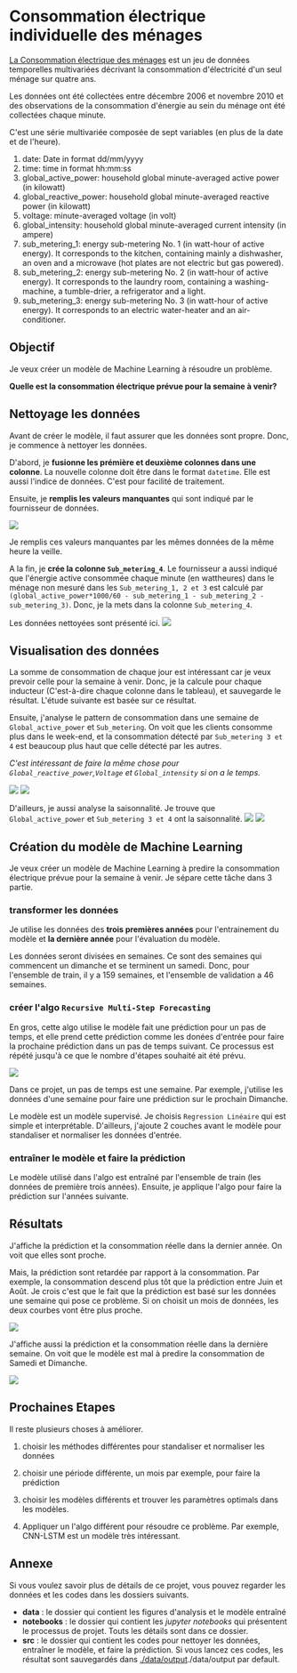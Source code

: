 # Consommation électrique individuelle des ménages

[La Consommation électrique des ménages](https://archive.ics.uci.edu/ml/datasets/Individual+household+electric+power+consumption) est un jeu de données temporelles multivariées décrivant la consommation d'électricité d'un seul ménage sur quatre ans.

Les données ont été collectées entre décembre 2006 et novembre 2010 et des observations de la consommation d'énergie au sein du ménage ont été collectées chaque minute.

C'est une série multivariée composée de sept variables (en plus de la date et de l'heure).

1. date: Date in format dd/mm/yyyy 
2. time: time in format hh:mm:ss 
3. global_active_power: household global minute-averaged active power (in kilowatt) 
4. global_reactive_power: household global minute-averaged reactive power (in kilowatt) 
5. voltage: minute-averaged voltage (in volt) 
6. global_intensity: household global minute-averaged current intensity (in ampere) 
7. sub_metering_1: energy sub-metering No. 1 (in watt-hour of active energy). It corresponds to the kitchen, containing mainly a dishwasher, an oven and a microwave (hot plates are not electric but gas powered). 
8. sub_metering_2: energy sub-metering No. 2 (in watt-hour of active energy). It corresponds to the laundry room, containing a washing-machine, a tumble-drier, a refrigerator and a light. 
9. sub_metering_3: energy sub-metering No. 3 (in watt-hour of active energy). It corresponds to an electric water-heater and an air-conditioner.

## Objectif

Je veux créer un modèle de Machine Learning à résoudre un problème.

**Quelle est la consommation électrique prévue pour la semaine à venir?** 

## Nettoyage les données
Avant de créer le modèle, il faut assurer que les données sont propre. Donc, je commence à nettoyer les données.

D'abord, je **fusionne les prémière et deuxième colonnes dans une colonne**. La nouvelle colonne doit être dans le format `datetime`. Elle est aussi l'indice de données. C'est pour facilité de traitement.

Ensuite, je **remplis les valeurs manquantes** qui sont indiqué par le fournisseur de données.

<img src="./data/output/images/missing_value.png">

Je remplis ces valeurs manquantes par les mêmes données de la même heure la veille.

A la fin, je **crée la colonne `Sub_metering_4`**. Le fournisseur a aussi indiqué que l'énergie active consommée chaque minute (en wattheures) dans le ménage non mesuré dans les `Sub_metering_1, 2 et 3` est calculé par `(global_active_power*1000/60 - sub_metering_1 - sub_metering_2 - sub_metering_3)`. Donc, je la mets dans la colonne `Sub_metering_4`.

Les données nettoyées sont présenté ici.
<img src="./data/output/images/cleaned_data.png">

## Visualisation des données

La somme de consommation de chaque jour est intéressant car je veux prevoir celle pour la semaine à venir. Donc, je la calcule pour chaque inducteur (C'est-à-dire chaque colonne dans le tableau), et sauvegarde le résultat. L'étude suivante est basée sur ce résultat.

Ensuite, j'analyse le pattern de consommation dans une semaine de `Global_active_power` et `Sub_metering`. On voit que les clients consomme plus dans le week-end, et la consommation détecté par `Sub_metering 3 et 4` est beaucoup plus haut que celle détecté par les autres. 

*C'est intéressant de faire la même chose pour `Global_reactive_power`,`Voltage` et `Global_intensity` si on a le temps.*

![](./data/output/images/gap_days_all_weeks.png) ![](./data/output/images/sub_metering_days_all_weeks.png)  

D'ailleurs, je aussi analyse la saisonnalité. Je trouve que `Global_active_power` et `Sub_metering 3 et 4` ont la saisonnalité.
![](./data/output/images/gap_days_all_years.png)
![](./data/output/images/sub_metering_days_all_years.png)

## Création du modèle de Machine Learning

Je veux créer un modèle de Machine Learning à predire la consommation électrique prévue pour la semaine à venir. Je sépare cette tâche dans 3 partie.

### transformer les données

Je utilise les données des **trois premières années** pour l'entrainement du modèle et **la dernière année** pour l'évaluation du modèle.

Les données seront divisées en semaines. Ce sont des semaines qui commencent un dimanche et se terminent un samedi. Donc, pour l'ensemble de train, il y a 159 semaines, et l'ensemble de validation a 46 semaines.

### créer l'algo `Recursive Multi-Step Forecasting`

En gros, cette algo utilise le modèle fait une prédiction pour un pas de temps, et elle prend cette prédiction comme les donées d'entrée pour faire la prochaine prédiction dans un pas de temps suivant. Ce processus est répété jusqu'à ce que le nombre d'étapes souhaité ait été prévu.

![](./data/output/images/algo.png)

Dans ce projet, un pas de temps est une semaine. Par exemple, j'utilise les données d'une semaine pour faire une prédiction sur le prochain Dimanche. 

Le modèle est un modèle supervisé. Je choisis `Regression Linéaire` qui est simple et interprétable. D'ailleurs, j'ajoute 2 couches avant le modèle pour standaliser et normaliser les données d'entrée.

### entraîner le modèle et faire la prédiction

Le modèle utilisé dans l'algo est entraîné par l'ensemble de train (les données de première trois années). Ensuite, je applique l'algo pour faire la prédiction sur l'années suivante.

## Résultats

J'affiche la prédiction et la consommation réelle dans la dernier année. On voit que elles sont proche. 

Mais, la prédiction sont retardée par rapport à la consommation. Par exemple, la consommation descend plus tôt que la prédiction entre Juin et Août. Je crois c'est que le fait que la prédiction est basé sur les données une semaine qui pose ce problème. Si on choisit un mois de données, les deux courbes vont être plus proche. 

![](./data/output/images/pred_year.png)

J'affiche aussi la prédiction et la consommation réelle dans la dernière semaine. On voit que le modèle est mal à predire la consommation de Samedi et Dimanche.

![](./data/output/images/pred_week.png)

## Prochaines Etapes

Il reste plusieurs choses à améliorer.

1. choisir les méthodes différentes pour standaliser et normaliser les données

2. choisir une période différente, un mois par exemple, pour faire la prédiction

3. choisir les modèles différents et trouver les paramètres optimals dans les modèles.

4. Appliquer un l'algo différent pour résoudre ce problème. Par exemple, CNN-LSTM est un modèle très intéressant.

## Annexe

Si vous voulez savoir plus de détails de ce projet, vous pouvez regarder les données et les codes dans les dossiers suivants.

* **data** : le dossier qui contient les figures d'analysis et le modèle entraîné
* **notebooks** : le dossier qui contient les *jupyter notebooks* qui présentent le processus de projet. Touts les détails sont dans ce dossier.
* **src** : le dossier qui contient les codes pour nettoyer les données, entraîner le modèle, et faire la prédiction. Si vous lancez ces codes, les résultat sont sauvegardés dans [./data/output](./data/output)./data/output par default.
